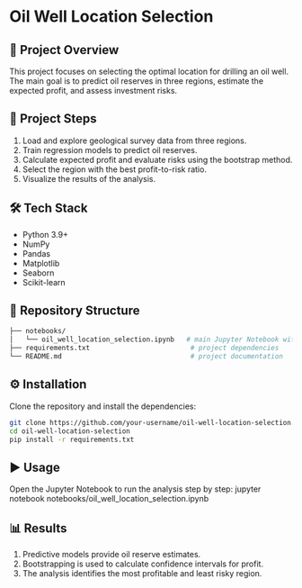 # Oil Well Location Selection

## 📌 Project Overview
This project focuses on selecting the optimal location for drilling an oil well.  
The main goal is to predict oil reserves in three regions, estimate the expected profit, and assess investment risks.

## 🚀 Project Steps
1. Load and explore geological survey data from three regions.
2. Train regression models to predict oil reserves.
3. Calculate expected profit and evaluate risks using the bootstrap method.
4. Select the region with the best profit-to-risk ratio.
5. Visualize the results of the analysis.

## 🛠️ Tech Stack
- Python 3.9+
- NumPy
- Pandas
- Matplotlib
- Seaborn
- Scikit-learn

## 📂 Repository Structure

```bash
├── notebooks/
│   └── oil_well_location_selection.ipynb   # main Jupyter Notebook with the solution
├── requirements.txt                         # project dependencies
└── README.md                                # project documentation
```

## ⚙️ Installation
Clone the repository and install the dependencies:

```bash
git clone https://github.com/your-username/oil-well-location-selection.git
cd oil-well-location-selection
pip install -r requirements.txt
```

## ▶️ Usage

Open the Jupyter Notebook to run the analysis step by step:
jupyter notebook notebooks/oil_well_location_selection.ipynb

## 📊 Results

1. Predictive models provide oil reserve estimates.
2. Bootstrapping is used to calculate confidence intervals for profit.
3. The analysis identifies the most profitable and least risky region.
